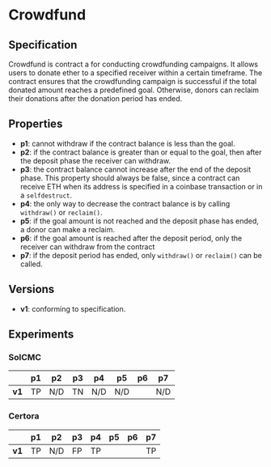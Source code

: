 # Crowdfund

## Specification

Crowdfund is contract a for conducting crowdfunding campaigns. It allows users
to donate ether to a specified receiver within a certain timeframe. The
contract ensures that the crowdfunding campaign is successful if the total
donated amount reaches a predefined goal. Otherwise, donors can reclaim their
donations after the donation period has ended.

## Properties

- **p1**: cannot withdraw if the contract balance is less than the goal.
- **p2**: if the contract balance is greater than or equal to the goal, then
  after the deposit phase the receiver can withdraw.
- **p3**: the contract balance cannot increase after the end of the deposit
  phase. This property should always be false, since a contract can receive ETH
  when its address is specified in a coinbase transaction or in a `selfdestruct`.
- **p4**: the only way to decrease the contract balance is by calling
  `withdraw()` or `reclaim()`.
- **p5**: if the goal amount is not reached and the deposit phase has ended, a
  donor can make a reclaim.
- **p6**: if the goal amount is reached after the deposit period, only the
  receiver can withdraw from the contract
- **p7**: if the deposit period has ended, only `withdraw()` or `reclaim()` can
  be called.

## Versions

- **v1**: conforming to specification.

## Experiments

### SolCMC

|        | p1  | p2  | p3  | p4  | p5  | p6  | p7  |
| ------ | --- | --- | --- | --- | --- | --- | --- |
| **v1** | TP  | N/D | TN  | N/D | N/D |     | N/D |


### Certora

|        | p1  | p2  | p3  | p4  | p5  | p6  | p7  |
| ------ | --- | --- | --- | --- | --- | --- | --- |
| **v1** | TP  | N/D | FP  | TP  |     |     | TP  |
